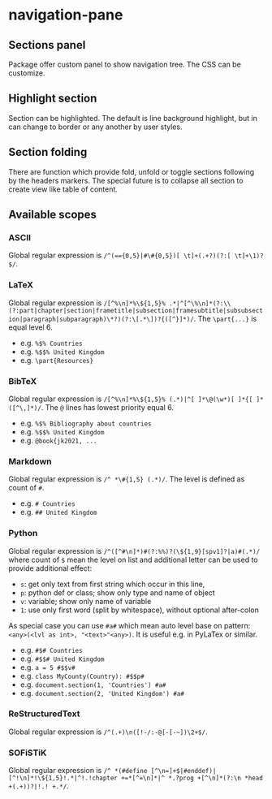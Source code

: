 # navigation-pane

## Sections panel

Package offer custom panel to show navigation tree. The CSS can be customize.


## Highlight section

Section can be highlighted. The default is line background highlight, but in can change to border or any another by user styles.


## Section folding

There are function which provide fold, unfold or toggle sections following by the headers markers. The special future is to collapse all section to create view like table of content.


## Available scopes

### ASCII

Global regular expression is `/^(=={0,5}|#\#{0,5})[ \t]+(.+?)(?:[ \t]+\1)?$/`.


### LaTeX

Global regular expression is `/[^%\n]*%\${1,5}% .*|^[^\%\n]*(?:\\(?:part|chapter|section|frametitle|subsection|framesubtitle|subsubsection|paragraph|subparagraph)\*?)(?:\[.*\])?{([^}]*)/`. The `\part{...}` is equal level 6.

* e.g. `%$% Countries`
* e.g. `%$$% United Kingdom`
* e.g. `\part{Resources}`


### BibTeX

Global regular expression is `/[^%\n]*%\${1,5}% (.*)|^[ ]*\@(\w*)[ ]*{[ ]*([^\,]*)/`. The `@` lines has lowest priority equal 6.

* e.g. `%$% Bibliography about countries`
* e.g. `%$$% United Kingdom`
* e.g. `@book{jk2021, ...`


### Markdown

Global regular expression is `/^ *\#{1,5} (.*)/`. The level is defined as count of `#`.

* e.g. `# Countries`
* e.g. `## United Kingdom`


### Python

Global regular expression is `/^([^#\n]*)#(?:%%)?(\${1,9}[spv1]?|a)#(.*)/` where count of `$` mean the level on list and additional letter can be used to provide additional effect:

* `s`: get only text from first string which occur in this line,
* `p`: python def or class; show only type and name of object
* `v`: variable; show only name of variable
* `1`: use only first word (split by whitespace), without optional after-colon

As special case you can use `#a#` which mean auto level base on pattern:
`<any>(<lvl as int>, "<text>"<any>)`. It is useful e.g. in PyLaTex or similar.

* e.g. `#$# Countries`
* e.g. `#$$# United Kingdom`
* e.g. `a = 5 #$$v#`
* e.g. `class MyCounty(Country): #$$p#`
* e.g. `document.section(1, 'Countries') #a#`
* e.g. `document.section(2, 'United Kingdom') #a#`


### ReStructuredText

Global regular expression is `/^(.+)\n([!-/:-@[-[-~])\2+$/`.


### SOFiSTiK

Global regular expression is `/^ *(#define [^\n=]+$|#enddef)|[^!\n]*!\${1,5}!.*|^!.!chapter +=*[^=\n]*|^ *.?prog +[^\n]*(?:\n *head +(.+))?|!.! +.*/`.
